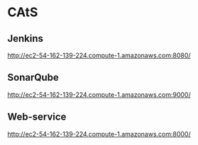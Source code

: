 # CAtS

## Jenkins
http://ec2-54-162-139-224.compute-1.amazonaws.com:8080/

## SonarQube
http://ec2-54-162-139-224.compute-1.amazonaws.com:9000/

## Web-service
http://ec2-54-162-139-224.compute-1.amazonaws.com:8000/

